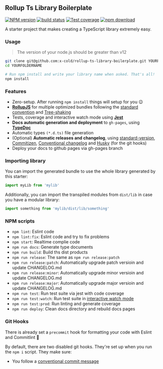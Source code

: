 Rollup Ts Library Boilerplate
---

[![NPM version][npm-image]][npm-url]
[![build status][gitflow-image]][gitflow-url]
[![Test coverage][codecov-image]][codecov-url]
[![npm download][download-image]][download-url]

[npm-image]: https://img.shields.io/npm/v/rollup-ts-library-boilerplate.svg?style=flat-square
[npm-url]: https://npmjs.org/package/rollup-ts-library-boilerplate
[gitflow-image]: https://github.com/x-cold/rollup-ts-library-boilerplate/actions/workflows/test.yml/badge.svg?branch=master
[gitflow-url]: https://github.com/x-cold/rollup-ts-library-boilerplate/actions/workflows/test.yml
[codecov-image]: https://codecov.io/gh/x-cold/rollup-ts-library-boilerplate/branch/master/graph/badge.svg
[codecov-url]: https://codecov.io/gh/x-cold/rollup-ts-library-boilerplate
[download-image]: https://badgen.net/npmnpm/dt/rollup-ts-library-boilerplate
[download-url]: https://npmjs.org/package/rollup-ts-library-boilerplate

A starter project that makes creating a TypeScript library extremely easy.

### Usage

> The version of your node.js should be greater than v12

```bash
git clone git@github.com:x-cold/rollup-ts-library-boilerplate.git YOURFOLDERNAME
cd YOURFOLDERNAME

# Run npm install and write your library name when asked. That's all!
npm install
```

### Features

 - Zero-setup. After running `npm install` things will setup for you :wink:
 - **[RollupJS](https://rollupjs.org/)** for multiple optimized bundles following the [standard convention](http://2ality.com/2017/04/setting-up-multi-platform-packages.html) and [Tree-shaking](https://alexjoverm.github.io/2017/03/06/Tree-shaking-with-Webpack-2-TypeScript-and-Babel/)
 - Tests, coverage and interactive watch mode using **[Jest](http://facebook.github.io/jest/)**
 - **Docs automatic generation and deployment** to `gh-pages`, using **[TypeDoc](http://typedoc.org/)**
 - Automatic types `(*.d.ts)` file generation
 - (Optional) **Automatic releases and changelog**, using [standard-version](https://github.com/conventional-changelog/standard-version#readme), [Commitizen](https://github.com/commitizen/cz-cli), [Conventional changelog](https://github.com/conventional-changelog/conventional-changelog) and [Husky](https://github.com/typicode/husky) (for the git hooks)
 - Deploy your docs to github pages via gh-pages branch

### Importing library

You can import the generated bundle to use the whole library generated by this starter:

```javascript
import myLib from 'mylib'
```

Additionally, you can import the transpiled modules from `dist/lib` in case you have a modular library:

```javascript
import something from 'mylib/dist/lib/something'
```

### NPM scripts

 - `npm lint`: Eslint code
 - `npm lint:fix`: Eslint code and try to fix problems
 - `npm start`: Realtime complie code
 - `npm run docs`: Generate type documents
 - `npm run build`: Build ths dist products
 - `npm run release`: The same as `npm run release:patch`
 - `npm run release:patch`: Automatically upgrade patch versioin and update CHANGELOG.md
 - `npm run release:minor`: Automatically upgrade minor versioin and update CHANGELOG.md
 - `npm run release:major`: Automatically upgrade major versioin and update CHANGELOG.md
 - `npm run test`: Run test suite via jest with code coverage
 - `npm run test:watch`: Run test suite in [interactive watch mode](http://facebook.github.io/jest/docs/cli.html#watch)
 - `npm run test:prod`: Run linting and generate coverage
 - `npm run deploy`: Clean docs directory and rebuild docs pages

### Git Hooks

There is already set a `precommit` hook for formatting your code with Eslint and Commitlint :nail_care:

By default, there are two disabled git hooks. They're set up when you run the `npm i` script. They make sure:
 - You follow a [conventional commit message](https://github.com/conventional-changelog/conventional-changelog)
